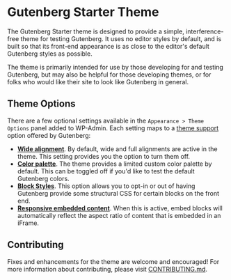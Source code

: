 # Gutenberg Starter Theme

The Gutenberg Starter theme is designed to provide a simple, interference-free theme for testing Gutenberg. It uses no editor styles by default, and is built so that its front-end appearance is as close to the editor's default Gutenberg styles as possible. 

The theme is primarily intended for use by those developing for and testing Gutenberg, but may also be helpful for those developing themes, or for folks who would like their site to look like Gutenberg in general. 

## Theme Options

There are a few optional settings available in the `Appearance > Theme Options` panel added to WP-Admin. Each setting maps to a [theme support](https://developer.wordpress.org/block-editor/developers/themes/theme-support/) option offered by Gutenberg: 

- [**Wide alignment**](https://developer.wordpress.org/block-editor/developers/themes/theme-support/#wide-alignment). By default, wide and full alignments are active in the theme. This setting provides you the option to turn them off. 
- [**Color palette**](https://developer.wordpress.org/block-editor/developers/themes/theme-support/#block-color-palettes). The theme provides a limited custom color palette by default. This can be toggled off if you'd like to test the default Gutenberg colors. 
- [**Block Styles**](https://developer.wordpress.org/block-editor/developers/themes/theme-support/#default-block-styles). This option allows you to opt-in or out of having Gutenberg provide some structural CSS for certain blocks on the front end.
- [**Responsive embedded content**](https://developer.wordpress.org/block-editor/developers/themes/theme-support/#responsive-embedded-content). When this is active, embed blocks will automatically reflect the aspect ratio of content that is embedded in an iFrame.

## Contributing

Fixes and enhancements for the theme are welcome and encouraged! For more information about contributing, please visit [CONTRIBUTING.md](https://github.com/WordPress/gutenberg-starter-theme/blob/master/CONTRIBUTING.md).
